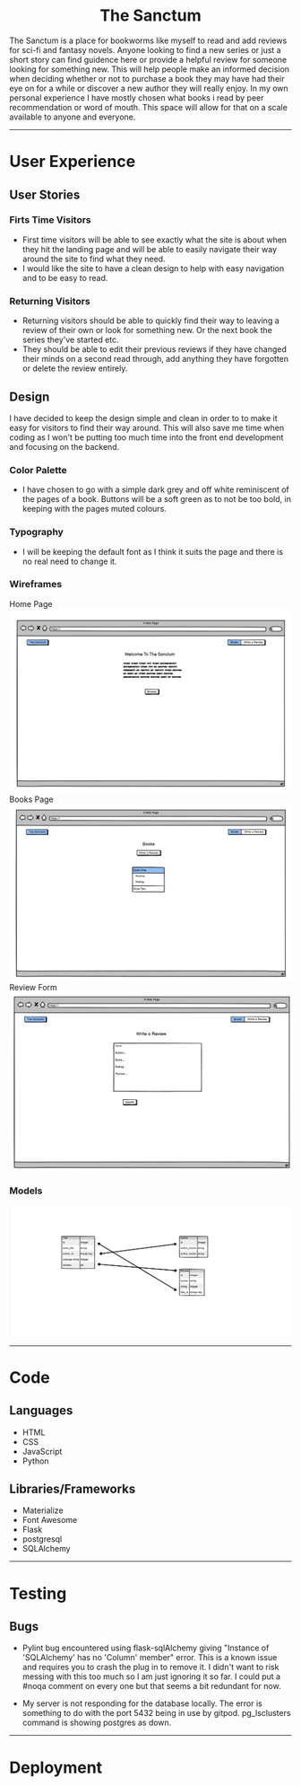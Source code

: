 <h1 style="text-align:center">The Sanctum</h1>

The Sanctum is a place for bookworms like myself to read and add reviews for sci-fi and fantasy novels. Anyone looking to find a new series or just a short story can find guidence here or provide a helpful review for someone looking for something new. This will help people make an informed decision when deciding whether or not to purchase a book they may have had their eye on for a while or discover a new author they will really enjoy. In my own personal experience I have mostly chosen what books i read by peer recommendation or word of mouth. This space will allow for that on a scale available to anyone and everyone.
<hr>

# User Experience

## User Stories

### Firts Time Visitors

- First time visitors will be able to see exactly what the site is about when they hit the landing page and will be able to easily navigate their way around the site to find what they need.
- I would like the site to have a clean design to help with easy navigation and to be easy to read.

### Returning Visitors

- Returning visitors should be able to quickly find their way to leaving a review of their own or look for something new. Or the next book the series they've started etc.
- They should be able to edit their previous reviews if they have changed their minds on a second read through, add anything they have forgotten or delete the review entirely.

## Design

I have decided to keep the design simple and clean in order to to make it easy for visitors to find their way around. This will also save me time when coding as I won't be putting too much time into the front end development and focusing on the backend.

### Color Palette

- I have chosen to go with a simple dark grey and off white reminiscent of the pages of a book. Buttons will be a soft green as to not be too bold, in keeping with the pages muted colours.

### Typography

- I will be keeping the default font as I think it suits the page and there is no real need to change it.

### Wireframes

Home Page
![Home Page](/sanctum/static/images/home.png)
Books Page
![Books Page](/sanctum/static/images/books.png)
Review Form
![Review Page](/sanctum/static/images/review.png)

### Models

![Models](/sanctum/static/images/models.png)

<hr>


# Code

## Languages

- HTML
- CSS
- JavaScript
- Python

## Libraries/Frameworks

 - Materialize
 - Font Awesome
 - Flask
 - postgresql
 - SQLAlchemy

<hr>

 # Testing

## Bugs

 - Pylint bug encountered using flask-sqlAlchemy giving "Instance of 'SQLAlchemy' has no 'Column' member" error. This is a known issue and requires you to crash the plug in to remove it. I didn't want to risk messing with this too much so I am just ignoring it so far. I could put a #noqa comment on every one but that seems a bit redundant for now.

 - My server is not responding for the database locally. The error is something to do with the port 5432 being in use by gitpod. pg_lsclusters command is showing postgres as down.

<hr>

# Deployment

